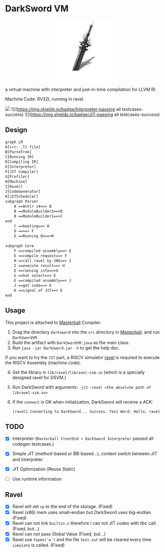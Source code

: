 # DarkSword VM

<div align="center">
	<img src="asset/darksword.png" height="200" width="200" />
</div>



a virtual machine with interpreter and just-in-time compilation for LLVM IR.

Machine Code: RV32I, running in ravel.



![](https://img.shields.io/badge/build-passing-success) ![](https://img.shields.io/badge/Interpreter-passing all testcases-success) ![](https://img.shields.io/badge/JIT-passing all testcases-success)



## Design

```mermaid
graph LR
A[src: .ll file]
B[ParseTree]
C[Running IR]
D[Compiling IR]
E[Interpreter]
F[JIT Compiler]
G[Profiler]
H[Machine]
I[Ravel]
J[CodeGenerator]
K[JITScheduler]
subgraph Parser
    A ==Antlr v4==> B
    B ==ModuleBuilder2==>D
    B ==ModuleBuilder1==>C
end
    C ==booting==> H
    D ====> F
    E ==Running On==>H

subgraph Core
    F ==compiled assembly==> E
    E ==compile request==> F
    H ==call ravel by JNI==> I
    I ==execute result==> H
    E ==running info==>G
    G ==hot select==> E
    E ==compiled assembly==> J
    J ==get code==> E
    K ==signal of JIT==> E
end
```





## Usage

This project is attached to [Masterball](https://github.com/SiriusNEO/Masterball) Compiler.

1. Drag the directory `darksword` into the `src` directory in [Masterball](https://github.com/SiriusNEO/Masterball). and run `DarkSwordVM` .
2. Build the artifact with `DarkSwordVM.java` as the main class.
3. Run `java -jar DarkSword.jar -h` to get the help doc.

If you want to try the `JIT` part, a RISCV simulator [ravel](https://github.com/Engineev/ravel) is required to execute the RISCV Assembly (machine code).

4. Get the library in `lib/ravel/libravel-sim.so` (which is a specially designed ravel for DSVM.)

5. Run DarkSword with arguments: `-jit` `-ravel <the absolute path of libravel-sim.so>` 

6. If the `connect` is OK when initialization, DarkSword will receive a ACK:

   ```
   [ravel] Connecting to DarkSword... Success. Test Word: Hello, ravel
   ```

   

## TODO

- [x] Interpreter (`Masterball FrontEnd + DarkSword Interpreter` passed all codegen testcases.)
- [x] Simple JIT (method-based or BB-based...), context switch between JIT and Interpreter
- [x] JIT Optimization (Reuse Static)
- [ ] Use runtime information



## Ravel 

- [x] Ravel will set `sp` to the end of the storage. (Fixed)
- [x] Ravel (x86) mem uses small-endian but DarkSword uses big-endian. (Fixed)
- [x] Ravel can not link `builtin.s` therefore I can not JIT codes with libc call. (Fixed, but...)
- [x] Ravel can not pass Global Value (Fixed, but...)
- [x] Ravel use `fopen('w')` and the file `test.out` will be cleared every time `simulate` is called. (Fixed)